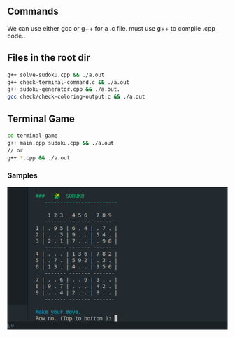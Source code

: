 ## Commands 

We can use either gcc or g++ for a .c file.  must use g++ to compile .cpp code..

## Files in the root dir
```bash
g++ solve-sudoku.cpp && ./a.out
g++ check-terminal-command.c && ./a.out
g++ sudoku-generator.cpp && ./a.out.
gcc check/check-coloring-output.c && ./a.out

```

## Terminal Game 
```bash
cd terminal-game
g++ main.cpp sudoku.cpp && ./a.out
// or
g++ *.cpp && ./a.out

```

### Samples
![ss1](https://raw.githubusercontent.com/saikat709/sudoku-game-c/refs/heads/main/images/ss1.png)
